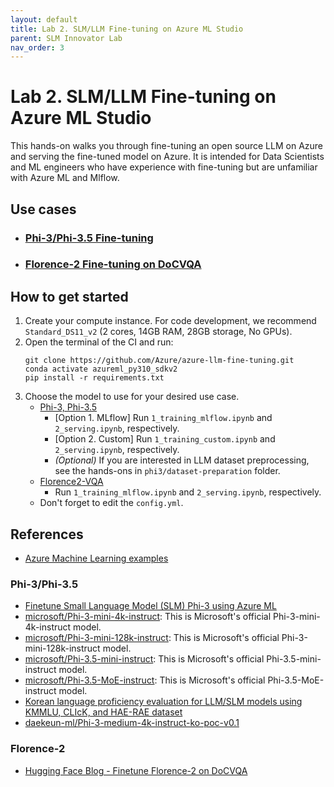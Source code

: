 ```yaml
---
layout: default
title: Lab 2. SLM/LLM Fine-tuning on Azure ML Studio
parent: SLM Innovator Lab
nav_order: 3
---
```


# Lab 2. SLM/LLM Fine-tuning on Azure ML Studio

This hands-on walks you through fine-tuning an open source LLM on Azure and serving the fine-tuned model on Azure. It is intended for Data Scientists and ML engineers who have experience with fine-tuning but are unfamiliar with Azure ML and Mlflow.

## Use cases

- ### [Phi-3/Phi-3.5 Fine-tuning](phi3)

- ### [Florence-2 Fine-tuning on DoCVQA](florence2-VQA)

## How to get started 
1. Create your compute instance. For code development, we recommend `Standard_DS11_v2` (2 cores, 14GB RAM, 28GB storage, No GPUs).
2. Open the terminal of the CI and run: 
    ```shell
    git clone https://github.com/Azure/azure-llm-fine-tuning.git
    conda activate azureml_py310_sdkv2
    pip install -r requirements.txt
    ```
3. Choose the model to use for your desired use case.
    - [Phi-3, Phi-3.5](phi3)
        - [Option 1. MLflow] Run `1_training_mlflow.ipynb` and `2_serving.ipynb`, respectively.
        - [Option 2. Custom] Run `1_training_custom.ipynb` and `2_serving.ipynb`, respectively.
        - *(Optional)* If you are interested in LLM dataset preprocessing, see the hands-ons in `phi3/dataset-preparation` folder.
    - [Florence2-VQA](florence2-VQA)
        - Run `1_training_mlflow.ipynb` and `2_serving.ipynb`, respectively.
    - Don't forget to edit the `config.yml`.

## References

- [Azure Machine Learning examples](https://github.com/Azure/azureml-examples)

### Phi-3/Phi-3.5
- [Finetune Small Language Model (SLM) Phi-3 using Azure ML](https://techcommunity.microsoft.com/t5/ai-machine-learning-blog/finetune-small-language-model-slm-phi-3-using-azure-machine/ba-p/4130399)
- [microsoft/Phi-3-mini-4k-instruct](https://huggingface.co/microsoft/Phi-3-mini-4k-instruct): This is Microsoft's official Phi-3-mini-4k-instruct model.
- [microsoft/Phi-3-mini-128k-instruct](https://huggingface.co/microsoft/Phi-3-mini-128k-instruct): This is Microsoft's official Phi-3-mini-128k-instruct model.
- [microsoft/Phi-3.5-mini-instruct](https://huggingface.co/microsoft/Phi-3.5-mini-instruct): This is Microsoft's official Phi-3.5-mini-instruct model.
- [microsoft/Phi-3.5-MoE-instruct](https://huggingface.co/microsoft/Phi-3.5-MoE-instruct): This is Microsoft's official Phi-3.5-MoE-instruct model.
- [Korean language proficiency evaluation for LLM/SLM models using KMMLU, CLIcK, and HAE-RAE dataset](https://github.com/daekeun-ml/evaluate-llm-on-korean-dataset)
- [daekeun-ml/Phi-3-medium-4k-instruct-ko-poc-v0.1](https://huggingface.co/daekeun-ml/Phi-3-medium-4k-instruct-ko-poc-v0.1)

### Florence-2
- [Hugging Face Blog - Finetune Florence-2 on DoCVQA](https://huggingface.co/blog/finetune-florence2)
